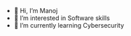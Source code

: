- 👋 Hi, I’m Manoj
- 👀 I’m interested in Software skills
- 🌱 I’m currently learning Cybersecurity
  


<!---
MANOJ-80/MANOJ-80 is a ✨ special ✨ repository because its `README.md` (this file) appears on your GitHub profile.
You can click the Preview link to take a look at your changes.
--->

